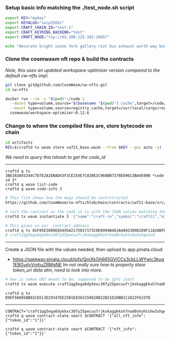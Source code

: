 <!-- This is the same key used for the test_node validator
https://docs.cosmwasm.com/docs/1.0/smart-contracts/deployment/ -->


### Setup basic info matching the ./test_node.sh script
```bash
export KEY="mykey"
export KEYALGO="secp256k1"
export CRAFT_CHAIN_ID="test-1"
export CRAFT_KEYRING_BACKEND="test"
export CRAFT_NODE="tcp://65.108.125.182:26657"

echo "decorate bright ozone fork gallery riot bus exhaust worth way bone indoor calm squirrel merry zero scheme cotton until shop any excess stage laundry" | craftd keys add $KEY --keyring-backend $CRAFT_KEYRING_BACKEND --algo $KEYALGO --recover
```

### Clone the cosmwasm nft repo & build the contracts
*Note, this uses an updated workspace-optimizer version compared to the default cw-nfts impl.*
```bash
git clone git@github.com/CosmWasm/cw-nfts.git
cd cw-nfts

docker run --rm -v "$(pwd)":/code \
  --mount type=volume,source="$(basename "$(pwd)")_cache",target=/code/target \
  --mount type=volume,source=registry_cache,target=/usr/local/cargo/registry \
  cosmwasm/workspace-optimizer:0.12.6
```

### Change to where the compiled files are, store bytecode on chain
```bash
cd artifacts
RES=$(craftd tx wasm store cw721_base.wasm --from $KEY --gas auto -y)
```
*We need to query this txhash to get the code_id*

---
```
craftd q tx 3B6383A93244C7D7E2A2EBAD43F3CE254E7C02BE3C960BB7378E89613BA4E00B *code id 3*
craftd q wasm list-code
craftd q wasm code-info 3
```

```sh
# This file shows how the msgs should be contrstructed
https://github.com/CosmWasm/cw-nfts/blob/main/contracts/cw721-base/src/msg.rs
```

```bash
# init the contract as the code it is with the JSON values matching the msg.rs file
craftd tx wasm instantiate 3 '{"name":"craft-re","symbol":"craftt1","minter":"craft1hj5fveer5cjtn4wd6wstzugjfdxzl0xp86p9fl"}' --label="This is example craft realestate" --admin craft1hj5fveer5cjtn4wd6wstzugjfdxzl0xp86p9fl --from $KEY --yes
```

```bash
# This gives us our _contract_address
craftd q tx 01F85E3089EED495A2175017173C0E8994B463A4A93309D289F11826BFD3FC8E
# craft1qg5ega6dykkxc307y25pecuufrjkxkaggkkxh7nad0vhyhtuhw3shge3vd
```

---

Create a JSON file with the values needed, then upload to app.pinata.cloud
- https://gateway.pinata.cloud/ipfs/QmXkGh665GVjCCs3cbLLWYwjc3kug1EBGvdyVmhuZRMgNE
*Im not really sure how to property store token_uri data atm, need to look into more.*


<!-- https://docs.cosmwasm.com/docs/1.0/getting-started/interact-with-contract/ -->

```bash
# how is token URI meant to be, supposed to be ipfs json?
craftd tx wasm execute craft1qg5ega6dykkxc307y25pecuufrjkxkaggkkxh7nad0vhyhtuhw3shge3vd '{"mint":{"token_id":"1","owner":"craft1hj5fveer5cjtn4wd6wstzugjfdxzl0xp86p9fl","token_uri":"https://gateway.pinata.cloud/ipfs/QmXkGh665GVjCCs3cbLLWYwjc3kug1EBGvdyVmhuZRMgNE"}}' --from $KEY --yes
```
`craftd q tx D9EF58605BB02C6513D29347EE25B1E8383150828B22B21D20BB1C2A22F6337D`

---

```
CONTRACT="craft1qg5ega6dykkxc307y25pecuufrjkxkaggkkxh7nad0vhyhtuhw3shge3vd"
craftd q wasm contract-state smart $CONTRACT '{"all_nft_info":{"token_id":"1"}}'

craftd q wasm contract-state smart $CONTRACT '{"nft_info":{"token_id":"1"}}'
```